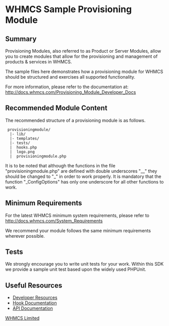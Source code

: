 # WHMCS Sample Provisioning Module #

## Summary ##

Provisioning Modules, also referred to as Product or Server Modules, allow you
to create modules that allow for the provisioning and management of products &
services in WHMCS.

The sample files here demonstrates how a provisioning module for WHMCS should
be structured and exercises all supported functionality.

For more information, please refer to the documentation at:
http://docs.whmcs.com/Provisioning_Module_Developer_Docs

## Recommended Module Content ##

The recommended structure of a provisioning module is as follows.

```
 provisioningmodule/
  |- lib/
  |- templates/
  |- tests/
  |  hooks.php
  |  logo.png
  |  provisioningmodule.php
```

It is to be noted that although the functions in the file "provisioningmodule.php" 
are defined with double underscores "__" they should be changed to "_" in order
to work properly. It is mandatory that the function "_ConfigOptions" has only
one underscore for all other functions to work.

## Minimum Requirements ##

For the latest WHMCS minimum system requirements, please refer to
http://docs.whmcs.com/System_Requirements

We recommend your module follows the same minimum requirements wherever
possible.

## Tests ##

We strongly encourage you to write unit tests for your work. Within this SDK we
provide a sample unit test based upon the widely used PHPUnit.

## Useful Resources
* [Developer Resources](http://www.whmcs.com/developers/)
* [Hook Documentation](http://docs.whmcs.com/Hooks)
* [API Documentation](http://docs.whmcs.com/API)

[WHMCS Limited](http://www.whmcs.com)
